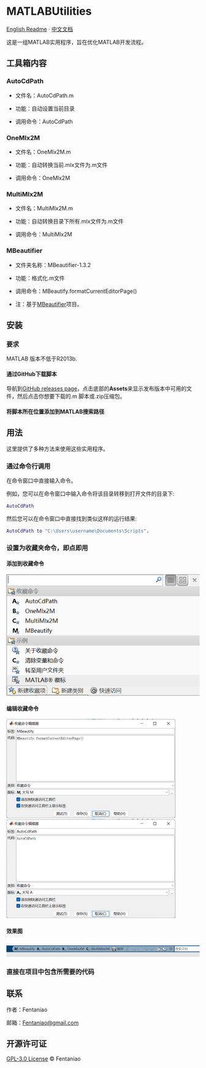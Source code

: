 # MATLABUtilities

[English Readme](https://github.com/Fentaniao/MATLABUtilities/blob/main/README.md) · [中文文档](https://github.com/Fentaniao/MATLABUtilities/blob/main/README_zh.md)

这是一组MATLAB实用程序，旨在优化MATLAB开发流程。

## 工具箱内容

### AutoCdPath

- 文件名：AutoCdPath.m

- 功能：自动设置当前目录

- 调用命令：AutoCdPath


### OneMlx2M

- 文件名：OneMlx2M.m

- 功能：自动转换当前.mlx文件为.m文件

- 调用命令：OneMlx2M

### MultiMlx2M

- 文件名：MultiMlx2M.m

- 功能：自动转换目录下所有.mlx文件为.m文件

- 调用命令：MultiMlx2M

### MBeautifier

- 文件夹名称：MBeautifier-1.3.2

- 功能：格式化.m文件

- 调用命令：MBeautify.formatCurrentEditorPage()

- 注：基于[MBeautifier](https://github.com/davidvarga/MBeautifier)项目。

## 安装

### 要求

MATLAB 版本不低于R2013b.

#### 通过GitHub下载脚本

导航到[GitHub releases page](https://github.com/Fentaniao/MATLABUtilities/releases)，点击底部的**Assets**来显示发布版本中可用的文件，然后点击你想要下载的.m 脚本或.zip压缩包。

#### 将脚本所在位置添加到MATLAB搜索路径

## 用法

这里提供了多种方法来使用这些实用程序。

### 通过命令行调用

在命令窗口中直接输入命令。

例如，您可以在命令窗口中输入命令将该目录转移到打开文件的目录下:

```matlab
AutoCdPath
```

然后您可以在命令窗口中直接找到类似这样的运行结果:

```matlab
AutoCdPath to "C:\Users\username\Documents\Scripts".
```

### 设置为收藏夹命令，即点即用

#### 添加到收藏命令

<img src="README.assets/image-20210921110048305.png" alt="image-20210921110048305" style="zoom：50%;" />

#### 编辑收藏命令

<img src="README.assets/image-20210921110103753.png" alt="image-20210921110103753" style="zoom:50%;" />

<img src="README.assets/image-20210921110115227.png" alt="image-20210921110115227" style="zoom:50%;" />

#### 效果图

<img src="README.assets/image-20210921110140550.png" alt="image-20210921110140550"  /> 

### 直接在项目中包含所需要的代码

## 联系

作者：Fentaniao

邮箱：[Fentaniao@gmail.com](mailto:Fentaniao@gmail.com)

## 开源许可证

[GPL-3.0 License](https://github.com/Fentaniao/MATLABUtilities/blob/main/LICENSE) © Fentaniao
